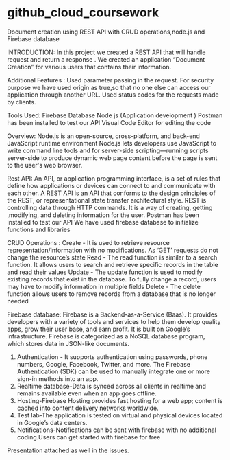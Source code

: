 # github_cloud_coursework
Document creation using REST API with CRUD operations,node.js and Firebase database

INTRODUCTION:
In this project we created a REST API that will handle request and return a response .
We created an application “Document Creation” for various users that contains their information.

Additional Features :
Used parameter passing in the request.
For security purpose we have used origin as true,so that no one else can access our application through another URL.
Used status codes for the requests made by clients.

Tools Used:
Firebase Database 
Node js (Application development )
Postman has been installed to test our API
Visual Code Editor for editing the code 

Overview:
Node.js is an open-source, cross-platform, and back-end JavaScript runtime environment
Node.js lets developers use JavaScript to write command line tools and for server-side scripting—running scripts server-side to produce dynamic web page content before the page is sent to the user's web browser.

Rest API:
An API, or application programming interface, is a set of rules that define how applications or devices can connect to and communicate with each other. A REST API is an API that conforms to the design principles of the REST, or representational state transfer architectural style.
REST is controlling data through HTTP commands. 
It is a way of creating, getting ,modifying, and deleting information for the user. 
Postman has been installed to test our API
We have used firebase database to initialize functions and libraries

CRUD Operations :
Create - It is used to retrieve resource representation/information with no modifications. As ‘GET’ requests do not change the resource’s state
Read - The read function is similar to a search function. It allows users to search and retrieve specific records in the table and read their values
Update -  The update function is used to modify existing records that exist in the database. To fully change a record, users may have to modify information in multiple fields
Delete - The delete function allows users to remove records from a database that is no longer needed 

Firebase database:
Firebase is a Backend-as-a-Service (Baas). It provides developers with a variety of tools and services to help them develop quality apps, grow their user base, and earn profit. It is built on Google’s infrastructure.
Firebase is categorized as a NoSQL database program, which stores data in JSON-like documents.

1. Authentication - It supports authentication using passwords, phone numbers, Google, Facebook, Twitter, and more. The Firebase Authentication (SDK) can be used to manually integrate one or more sign-in methods into an app.
2. Realtime database-Data is synced across all clients in realtime and remains available even when an app goes offline.
3. Hosting-Firebase Hosting provides fast hosting for a web app; content is cached into content delivery networks worldwide.
4. Test lab-The application is tested on virtual and physical devices located in Google’s data centers.
5. Notifications-Notifications can be sent with firebase with no additional coding.Users can get started with firebase for free

Presentation attached as well in the issues.








